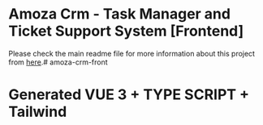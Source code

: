 # Amoza Crm - Task Manager and Ticket Support System [Frontend]

Please check the main readme file for more information about this project from <a href="https://github.com/alirayaneh/amoza-crm-front/README.md">here</a>.# amoza-crm-front

# Generated VUE 3 + TYPE SCRIPT + Tailwind